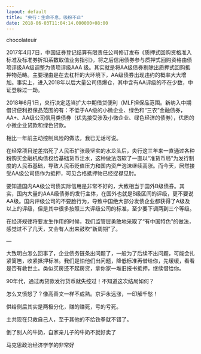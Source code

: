 ```yaml
---
layout: default
title: "央行：生命不息，吸粉不止"
date: 2018-06-03T11:04:14.000000+08:00
---
```


chocolateuir

2017年4月7日，中国证券登记结算有限责任公司修订发布《质押式回购资格准入标准及标准券折扣系数取值业务指引》，将之后信用债券参与质押式回购资格由债项评级AA级调整为债项评级AAA 级。其实就是将AA级债券剔除出质押式回购抵押物范畴。主要理由是在去杠杆的大环境下，AA级债券出现违约的概率大大增加。事实上，进入2018年以后大量公司债爆仓，其中含有AA评级的不在少数，中证登躲过一劫。

2018年6月1日，央行决定适当扩大中期借贷便利（MLF担保品范围。新纳入中期借贷便利担保品范围的有：不低于AA级的小微企业、绿色和“三农”金融债券，AA+、AA级公司信用类债券（优先接受涉及小微企业、绿色经济的债券），优质的小微企业贷款和绿色贷款。

相比一年前主动控制风险的做法，我已无话可说。

在经常项目逆差掐死了人民币扩张最坚实的水龙头后，央行这三年来一直通过各种粉购买金融机构债权给基础货币注水，这种做法泡软了一直以“准货币局”为发行制度的人民币基础，导致人民币贬值压力和国内资产泡沫继续高涨。而今天，居然接受AA级公司债作为抵押，可见合格抵押物已经捉襟见肘。

要知道国内AA级公司债实际信用是非常不好的，大致相当于国外B级债券。其实，国内大量的AAA级债券的发行主体，在国外也就是B级区间的评级，更不要说AA级。国内评级公司的不要脸行为，导致中国绝大部分发债企业都获得了A级及以上的评级，但是其中很多按照三大评级公司的标准，至少要下调两到三个等级。

在经济规律将要发生作用的时候，我们监管层勇敢地采取了“有中国特色”的做法，感觉过不了几天，又会有人出来鼓吹“新周期”了。 

—

大致明白怎么回事了，企业债务链条出问题了，一般为了后续不出问题，可能会扎紧篱笆，收紧抵押标准。我们是怕他们出问题，降低标准再借给你，先缓缓，看看是否有救世主。类似买房还不起房贷，拿你家一堆旧报书抵押，继续借给你。

90年代，通过再贷款发行货币就失控过！不知道这次结局如何？

怎么又愤怒了？像高善文一样不成熟。京沪永远涨，一印解千愁！

供给侧后其实是两极分化，赚的赚死，亏的亏死。


土共现在只救自己人，至于其他的不给铁拳就不错了。 

倒了别人的牛奶，自家亲儿子的牛奶不就好卖了


马克思政治经济学学的非常好


